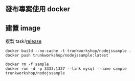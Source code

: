 發布專案使用 docker
-------------------

建置 image
----------

複製 task/[release](../task/release)

```
docker build --no-cache -t trunkworkshop/nodejssample .
docker push trunkworkshop/nodejssample:latest

docker rm -f sample
docker run -d -p 3333:1337 --link mysql --name sample trunkworkshop/nodejssample
```
